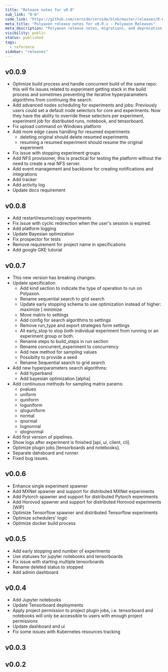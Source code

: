```yaml
---
title: "Release notes for v0.0"
sub_link: "0-0"
code_link: "https://github.com/cernide/cernide/blob/master/releases/0-0.md"
meta_title: "Polyaxon release notes for v0.0.x - Polyaxon Releases"
meta_description: "Polyaxon release notes, migrations, and deprecation notes for v0.0.x."
visibility: public
status: published
tags:
  - reference
sidebar: "releases"
---
```


## v0.0.9

- Optimize build process and handle concurrent build of the same repo: this will fix issues related to experiment getting stack in the build process and sometimes preventing the iterative hyperparameters algorithms from continuing the search.
- Add advanced nodes scheduling for experiments and jobs: Previously users could set a default node selectors for core and experiments. Now they have the ability to override these selectors per experiment, experiment job for distributed runs, notebook, and tensorboard.
- Fix upload command on Windows platform
- Add more edge cases handling for resumed experiments
  - deleting original should delete resumed experiments
  - resuming a resumed experiment should resume the original experiment
- Fix issue with stopping experiment groups
- Add NFS provisioner, this is practical for testing the platform without the need to create a real NFS server.
- Add event management and backbone for creating notifications and integrations
- Add tracker
- Add activity log
- Update docs requirement

## v0.0.8

- Add restart/resume/copy experiments
- Fix issue with cyclic redirection when the user's session is expired.
- Add platform logging
- Update Bayesian optimization
- Fix prospector for tests
- Remove requirement for project name in specifications
- Add google GKE tutorial

## v0.0.7

- This new version has breaking changes:
- Update specification
  - Add kind section to indicate the type of operation to run on Polyaxon.
  - Rename sequential search to grid search
  - Update early stopping schema to use optimization instead of higher: maximize | minimize
  - Move matrix to settings
  - Add config for search algorithms to settings
  - Remove run_type and export strategies form settings
  - All early_stop to stop both individual experiment from running or an experiment group or both.
  - Rename steps to build_steps in run section
  - Rename concurrent_experiment to concurrency
  - Add new method for sampling values
  - Possibilty to provide a seed
  - Rename Sequential search to grid search
- Add new hyperparameters search algorithms:
  - Add hyperband
  - Add bayesian optimization [alpha]
- Add continuous methods for sampling matrix params:
  - pvalues
  - uniform
  - quniform
  - loguniform
  - qloguniform
  - normal
  - qnormal
  - lognormal
  - qlognormal
- Add first version of pipelines.
- Show logs after experiment is finished [api, ui, client, cli].
- Optimize plugin jobs [tensorboards and notebooks].
- Separate dahsboard and runner.
- Fixed bug issues.

## v0.0.6

- Enhance single experiment spawner
- Add MXNet spawner and support for distributed MXNet experiments
- Add Pytorch spawner and support for distributed Pytorch experiments
- Add Horovod spawner and support for distributed Horovod experiments [WIP]
- Optimize Tensorflow spawner and distributed Tensorflow experiments
- Optimize schedulers' logic
- Optimize docker build process

## v0.0.5

- Add early stopping and number of experiments
- Use statuses for jupyter notebooks and tensorboards
- Fix issue with starting multiple tensorboards
- Rename deleted status to stopped
- Add admin dashboard

## v0.0.4

- Add Jupyter notebooks
- Update Tensorboard deployments
- Apply project permission to project plugin jobs, i.e. tensorboard and notebooks will only be accessible to users with enough project permissions
- Update dashboard and ui
- Fix some issues with Kubernetes resources tracking

## v0.0.3

## v0.0.2
